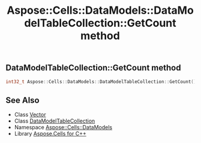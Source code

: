 ﻿---
title: Aspose::Cells::DataModels::DataModelTableCollection::GetCount method
linktitle: GetCount
second_title: Aspose.Cells for C++ API Reference
description: 'How to use GetCount method of Aspose::Cells::DataModels::DataModelTableCollection class in C++.'
type: docs
weight: 700
url: /cpp/aspose.cells.datamodels/datamodeltablecollection/getcount/
---
## DataModelTableCollection::GetCount method




```cpp
int32_t Aspose::Cells::DataModels::DataModelTableCollection::GetCount()
```

## See Also

* Class [Vector](../../../aspose.cells/vector/)
* Class [DataModelTableCollection](../)
* Namespace [Aspose::Cells::DataModels](../../)
* Library [Aspose.Cells for C++](../../../)
